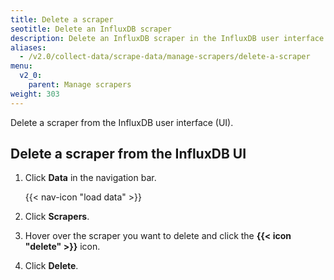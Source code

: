 ```yaml
---
title: Delete a scraper
seotitle: Delete an InfluxDB scraper
description: Delete an InfluxDB scraper in the InfluxDB user interface.
aliases:
  - /v2.0/collect-data/scrape-data/manage-scrapers/delete-a-scraper
menu:
  v2_0:
    parent: Manage scrapers
weight: 303
---
```


Delete a scraper from the InfluxDB user interface (UI).

## Delete a scraper from the InfluxDB UI
1. Click **Data** in the navigation bar.

    {{< nav-icon "load data" >}}

2. Click **Scrapers**.
3. Hover over the scraper you want to delete and click the **{{< icon "delete" >}}** icon.
4. Click **Delete**.
